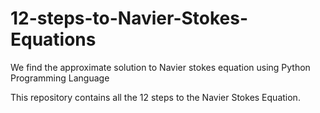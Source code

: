 # 12-steps-to-Navier-Stokes-Equations
We find the approximate solution to Navier stokes equation using Python Programming Language

This repository contains all the 12 steps to the Navier Stokes Equation.
